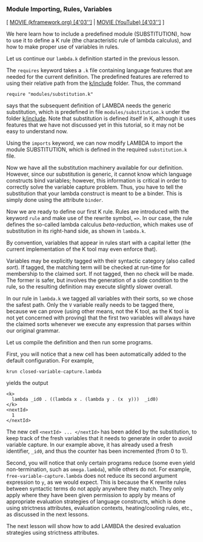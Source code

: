 ### Module Importing, Rules, Variables

[
[MOVIE (kframework.org) [4'03'']](http://fsl.cs.uiuc.edu/k-tutorial/1_lambda/1_lambda-lesson_2/1_lambda-lesson_2_player.html)
|
[MOVIE (YouTube) [4'03'']](http://youtu.be/NDXgYfHG6R4)
]

We here learn how to include a predefined module (SUBSTITUTION), how to
use it to define a K rule (the characteristic rule of lambda calculus),
and how to make proper use of variables in rules.

Let us continue our `lambda.k` definition started in the previous lesson.

The `requires` keyword takes a `.k` file containing language features that are
needed for the current definition.  The predefined features are referred to
using their relative path from the [k/include](/include/) folder.  Thus, the command

    require "modules/substitution.k"

says that the subsequent definition of LAMBDA needs the generic substitution,
which is predefined in file `modules/substitution.k` under the folder [k/include](/include/).
Note that substitution is defined itself in K, although it uses features that
we have not discussed yet in this tutorial, so it may not be easy to understand now.

Using the `imports` keyword, we can now modify LAMBDA to import the module
SUBSTITUTION, which is defined in the required `substitution.k` file.

Now we have all the substitution machinery available for our definition.
However, since our substitution is generic, it cannot know which language
constructs bind variables; however, this information is critical in order to
correctly solve the variable capture problem.  Thus, you have to tell the
substitution that your lambda construct is meant to be a binder.  This is
simply done using the attribute `binder`.

Now we are ready to define our first K rule.  Rules are introduced with the
keyword `rule` and make use of the rewrite symbol, `=>`.  In our case,
the rule defines the so-called lambda calculus *beta-reduction*, which
makes use of substitution in its right-hand side, as shown in `lambda.k`.

By convention, variables that appear in rules start with a capital letter
(the current implementation of the K tool may even enforce that).

Variables may be explicitly tagged with their syntactic category (also called
*sort*).  If tagged, the matching term will be checked at run-time for
membership to the claimed sort.  If not tagged, then no check will be made.
The former is safer, but involves the generation of a side condition to the
rule, so the resulting definition may execute slightly slower overall.

In our rule in `lambda.k` we tagged all variables with their sorts, so we chose
the safest path.  Only the `V` variable really needs to be tagged there,
because we can prove (using other means, not the K tool, as the K tool is not
yet concerned with proving) that the first two variables will always have the
claimed sorts whenever we execute any expression that parses within our
original grammar.

Let us compile the definition and then run some programs.

First, you will notice that a new cell has been automatically added to the
default configuration.  For example,

    krun closed-variable-capture.lambda

yields the output

    <k>
      lambda _id0 . ((lambda x . (lambda y . (x  y)))  _id0) 
    </k> 
    <nextId>
      1 
    </nextId> 

The new cell `<nextId> ... </nextId>` has been added by the substitution,
to keep track of the fresh variables that it needs to generate in order to
avoid variable capture.  In our example above, it has already used a fresh
identifier, `_id0`, and thus the counter has been incremented (from 0 to 1).

Second, you will notice that only certain programs reduce (some even yield
non-termination, such as `omega.lambda`), while others do not.  For example,
`free-variable-capture.lambda` does not reduce its second argument expression
to `y`, as we would expect.  This is because the K rewrite rules between syntactic
terms do not apply anywhere they match.  They only apply where they have been
given permission to apply by means of appropriate evaluation strategies of language
constructs, which is done using strictness attributes, evaluation contexts,
heating/cooling rules, etc., as discussed in the next lessons.

The next lesson will show how to add LAMBDA the desired evaluation strategies
using strictness attributes.
